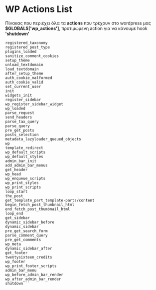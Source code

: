 # WP Actions List

Πίνακας που περιέχει όλα τα __actions__ που τρέχουν στο wordpress μας __$GLOBALS['wp_actions']__,
προτιμώμενη action για να κάνουμε hook __'shutdown'__

```muplugins_loaded
registered_taxonomy
registered_post_type
plugins_loaded
sanitize_comment_cookies
setup_theme
unload_textdomain
load_textdomain
after_setup_theme
auth_cookie_malformed
auth_cookie_valid
set_current_user
init
widgets_init
register_sidebar
wp_register_sidebar_widget
wp_loaded
parse_request
send_headers
parse_tax_query
parse_query
pre_get_posts
posts_selection
metadata_lazyloader_queued_objects
wp
template_redirect
wp_default_scripts
wp_default_styles
admin_bar_init
add_admin_bar_menus
get_header
wp_head
wp_enqueue_scripts
wp_print_styles
wp_print_scripts
loop_start
the_post
get_template_part_template-parts/content
begin_fetch_post_thumbnail_html
end_fetch_post_thumbnail_html
loop_end
get_sidebar
dynamic_sidebar_before
dynamic_sidebar
pre_get_search_form
parse_comment_query
pre_get_comments
wp_meta
dynamic_sidebar_after
get_footer
twentysixteen_credits
wp_footer
wp_print_footer_scripts
admin_bar_menu
wp_before_admin_bar_render
wp_after_admin_bar_render
shutdown```

